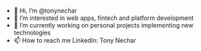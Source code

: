 - 👋 Hi, I’m @tonynechar
- 👀 I’m interested in web apps, fintech and platform development
- 🌱 I’m currently working on personal projects implementing new technologies
- 📫 How to reach me LinkedIn: Tony Nechar

<!---
tonynechar/tonynechar is a ✨ special ✨ repository because its `README.md` (this file) appears on your GitHub profile.
You can click the Preview link to take a look at your changes.
--->
